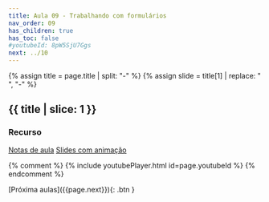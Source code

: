 ```yaml
---
title: Aula 09 - Trabalhando com formulários
nav_order: 09
has_children: true
has_toc: false
#youtubeId: 8pW5SjU7Ggs
next: ../10
---
```


{% assign title = page.title | split: "-" %}
{% assign slide =  title[1] | replace: " ", "-" %}

## {{ title | slice: 1 }}

### Recurso

<span class="fs-3">
  <a href="{{site.baseurl}}/assets/downloads/{{ page.nav_order }}{{ slide }}.pdf" class="btn" target="_blank">Notas de aula</a>
<a href="https://www.icloud.com/keynote/036ORKpdcKVbm4SNnwStcfUQQ#13-Autenticacao-e-Autorizacao" class="btn" target="_blank">Slides com animação</a>
</span>

{% comment %}
{% include youtubePlayer.html id=page.youtubeId %}
{% endcomment %}


<span class="fs-3 float-right">
[Próxima aulas]({{page.next}}){: .btn }
</span>

